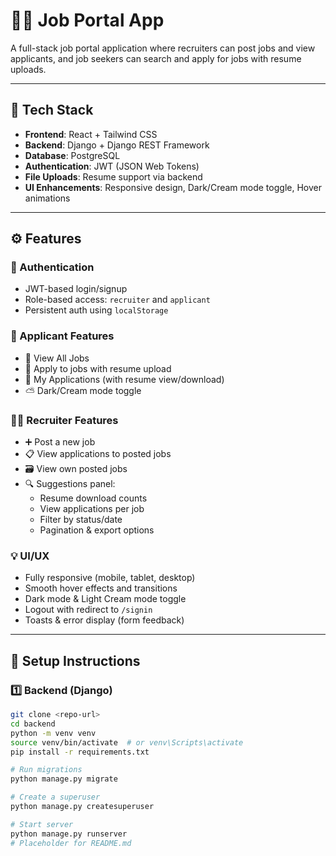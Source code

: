 # 🧑‍💼 Job Portal App

A full-stack job portal application where recruiters can post jobs and view applicants, and job seekers can search and apply for jobs with resume uploads.

---

## 🔧 Tech Stack

- **Frontend**: React + Tailwind CSS
- **Backend**: Django + Django REST Framework
- **Database**: PostgreSQL
- **Authentication**: JWT (JSON Web Tokens)
- **File Uploads**: Resume support via backend
- **UI Enhancements**: Responsive design, Dark/Cream mode toggle, Hover animations

---

## ⚙️ Features

### 🔐 Authentication
- JWT-based login/signup
- Role-based access: `recruiter` and `applicant`
- Persistent auth using `localStorage`

### 👤 Applicant Features
- 🔎 View All Jobs
- 📝 Apply to jobs with resume upload
- 📄 My Applications (with resume view/download)
- ⛅ Dark/Cream mode toggle

### 🧑‍💼 Recruiter Features
- ➕ Post a new job
- 📋 View applications to posted jobs
- 🗃️ View own posted jobs
- 🔍 Suggestions panel:
  - Resume download counts
  - View applications per job
  - Filter by status/date
  - Pagination & export options

### 💡 UI/UX
- Fully responsive (mobile, tablet, desktop)
- Smooth hover effects and transitions
- Dark mode & Light Cream mode toggle
- Logout with redirect to `/signin`
- Toasts & error display (form feedback)

---

## 🚀 Setup Instructions

### 1️⃣ Backend (Django)

```bash
git clone <repo-url>
cd backend
python -m venv venv
source venv/bin/activate  # or venv\Scripts\activate
pip install -r requirements.txt

# Run migrations
python manage.py migrate

# Create a superuser
python manage.py createsuperuser

# Start server
python manage.py runserver
# Placeholder for README.md
